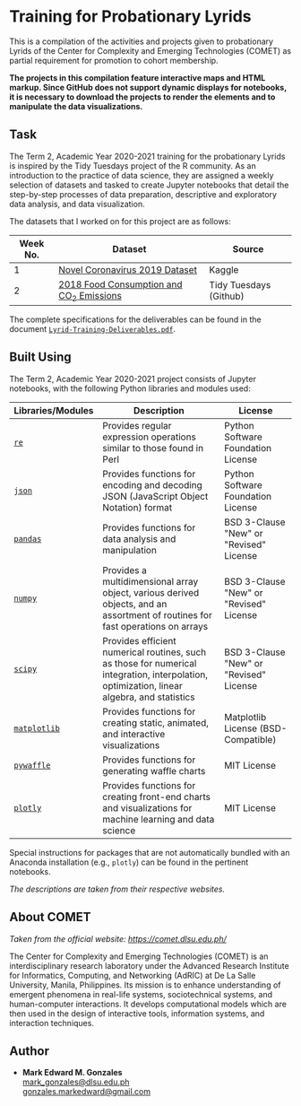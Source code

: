 # Training for Probationary Lyrids

This is a compilation of the activities and projects given to probationary Lyrids of the Center for Complexity and Emerging Technologies (COMET) as partial requirement for promotion to cohort membership. 

**The projects in this compilation feature interactive maps and HTML markup. Since GitHub does not support dynamic displays for notebooks, it is necessary to download the projects to render the elements and to manipulate the data visualizations.**

## Task

The Term 2, Academic Year 2020-2021 training for the probationary Lyrids is inspired by the Tidy Tuesdays project of the R community. As an introduction to the practice of data science, they are assigned a weekly selection of datasets and tasked to create Jupyter notebooks that detail the step-by-step processes of data preparation, descriptive and exploratory data analysis, and data visualization. 

The datasets that I worked on for this project are as follows:

Week No. | Dataset | Source
--- | --- | ---
1 | <a href = "https://www.kaggle.com/sudalairajkumar/novel-corona-virus-2019-dataset">Novel Coronavirus 2019 Dataset</a> | Kaggle
2 | <a href = "https://github.com/rfordatascience/tidytuesday/tree/master/data/2020/2020-02-18">2018 Food Consumption and CO<sub>2</sub> Emissions</a> | Tidy Tuesdays (Github)

The complete specifications for the deliverables can be found in the document <a href = "https://github.com/memgonzales/lyrid-training/blob/master/Lyrid-Training-Deliverables.pdf"><code>Lyrid-Training-Deliverables.pdf</code></a>.

## Built Using

The Term 2, Academic Year 2020-2021 project consists of Jupyter notebooks, with the following Python libraries and modules used:

Libraries/Modules | Description | License
--- | ---| ---
<a href = "https://docs.python.org/3/library/re.html"><code>re</code></a> | Provides regular expression operations similar to those found in Perl | Python Software Foundation License
<a href = "https://docs.python.org/3/library/json.html"><code>json</code></a> | Provides functions for encoding and decoding JSON (JavaScript Object Notation) format | Python Software Foundation License
<a href = "https://pandas.pydata.org/"><code>pandas</code></a> | Provides functions for data analysis and manipulation | BSD 3-Clause "New" or "Revised" License
<a href = "https://numpy.org/"><code>numpy</code></a> | Provides a multidimensional array object, various derived objects, and an assortment of routines for fast operations on arrays | BSD 3-Clause "New" or "Revised" License
<a href = "https://www.scipy.org/"><code>scipy</code></a> | Provides efficient numerical routines, such as those for numerical integration, interpolation, optimization, linear algebra, and statistics | BSD 3-Clause "New" or "Revised" License
<a href = "https://matplotlib.org/"><code>matplotlib</code></a> | Provides functions for creating static, animated, and interactive visualizations | Matplotlib License (BSD-Compatible)
<a href = "https://pywaffle.readthedocs.io/en/latest/"><code>pywaffle</code></a> | Provides functions for generating waffle charts | MIT License
<a href = "https://plotly.com"><code>plotly</code></a> | Provides functions for creating front-end charts and visualizations for machine learning and data science | MIT License

Special instructions for packages that are not automatically bundled with an Anaconda installation (e.g., <code>plotly</code>) can be found in the pertinent notebooks.

*The descriptions are taken from their respective websites.*

## About COMET

*Taken from the official website: https://comet.dlsu.edu.ph/*

The Center for Complexity and Emerging Technologies (COMET) is an interdisciplinary research laboratory under the Advanced Research Institute for Informatics, Computing, and Networking (AdRIC) at De La Salle University, Manila, Philippines. Its mission is to enhance understanding of emergent phenomena in real-life systems, sociotechnical systems, and human-computer interactions. It develops computational models which are then used in the design of interactive tools, information systems, and interaction techniques.

## Author
- **Mark Edward M. Gonzales** <br/>
  mark_gonzales@dlsu.edu.ph <br/>
  gonzales.markedward@gmail.com


